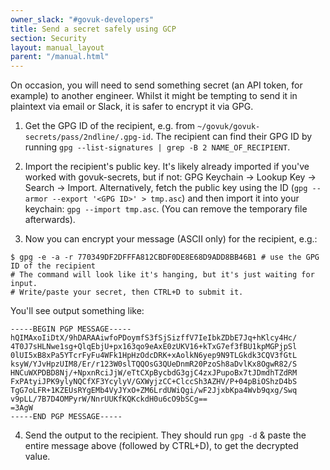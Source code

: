 ```yaml
---
owner_slack: "#govuk-developers"
title: Send a secret safely using GCP
section: Security 
layout: manual_layout
parent: "/manual.html"
---
```


On occasion, you will need to send something secret (an API token, for example) to another engineer.
Whilst it might be tempting to send it in plaintext via email or Slack, it is safer to encrypt it via GPG.

1. Get the GPG ID of the recipient, e.g. from `~/govuk/govuk-secrets/pass/2ndline/.gpg-id`.
   The recipient can find their GPG ID by running `gpg --list-signatures | grep -B 2 NAME_OF_RECIPIENT`.

2. Import the recipient's public key. It's likely already imported if you've worked with govuk-secrets, but if not:
   GPG Keychain -> Lookup Key -> Search -> Import.
   Alternatively, fetch the public key using the ID (`gpg --armor --export '<GPG ID>' > tmp.asc`)
   and then import it into your keychain: `gpg --import tmp.asc`. (You can remove the temporary file afterwards).

3. Now you can encrypt your message (ASCII only) for the recipient, e.g.:

```
$ gpg -e -a -r 770349DF2DFFFA812CBDF0DE8E68D9ADD8BB46B1 # use the GPG ID of the recipient
# The command will look like it's hanging, but it's just waiting for input.
# Write/paste your secret, then CTRL+D to submit it.
```

You'll see output something like:

```
-----BEGIN PGP MESSAGE-----
hQIMAxoIiDtX/9hDARAAiwfoPDoymfS3fSjSizffV7IeIbkZDbE7Jq+hKlcy4Hc/
4T0J7sHLNwe1sg+QlqEbjU+px163qo9eAxE0zUKV16+kTxG7ef3fBU1kpMGPjpSl
0lUI5xB8xPa5YTcrFyFu4WFk1HpHzOdcDRK+xAolkN6yep9N9TLGkdk3CQV3fGtL
ksyW/YJvHpzUIM8/Er/r123W0slTQQOsG3QUeDnmR20PzoSh8aDvlKx8OgwR82/S
HNCuWXPDBD8Nj/+NpxnRciJjW/eTtCXpBycbdG3gjC4zxJPupoBx7tJDmdhTZdRM
FxPAtyiJPK9ylyNQCfXF3YcylyV/GXWyjzCC+ClccSh3AZHV/P+04pBiOShzD4bS
TgG7oLFR+1KZEUsRYgEMb4VyJYxO+ZM6LrdUWiQgi/wF2JjxbKpa4Wvb9qxg/Swq
v9pLL/7B7D4OMPyrW/NnrUUKfKQKckdH0u6cO9bSCg==
=3AgW
-----END PGP MESSAGE-----
```

4. Send the output to the recipient. They should run `gpg -d` & paste the entire message above (followed by CTRL+D), to get the decrypted value.
